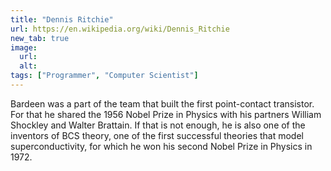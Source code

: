 ```yaml
---
title: "Dennis Ritchie"
url: https://en.wikipedia.org/wiki/Dennis_Ritchie
new_tab: true
image:
  url:
  alt:
tags: ["Programmer", "Computer Scientist"]
---
```


Bardeen was a part of the team that built the first point-contact transistor. For that he shared the 1956 Nobel Prize in Physics with his partners William Shockley and Walter Brattain. If that is not enough, he is also one of the inventors of BCS theory, one of the first successful theories that model superconductivity, for which he won his second Nobel Prize in Physics in 1972.
